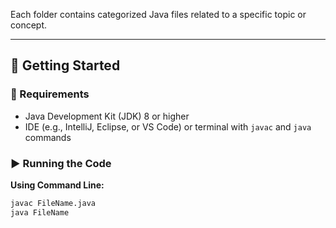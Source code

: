 
Each folder contains categorized Java files related to a specific topic or concept.

---

## 🚀 Getting Started

### 🔧 Requirements

- Java Development Kit (JDK) 8 or higher  
- IDE (e.g., IntelliJ, Eclipse, or VS Code) or terminal with `javac` and `java` commands

### ▶️ Running the Code

**Using Command Line:**
```bash
javac FileName.java
java FileName
